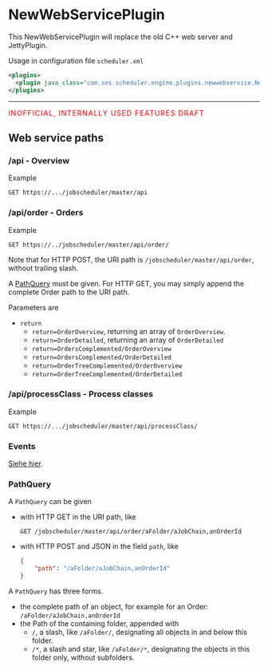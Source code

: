 # NewWebServicePlugin

This NewWebServicePlugin will replace the old C++ web server and JettyPlugin.

Usage in configuration file `scheduler.xml`
```xml
<plugins>
  <plugin java_class="com.sos.scheduler.engine.plugins.newwebservice.NewWebServicePlugin"/>
</plugins>
```
---
<span style="letter-spacing: 1pt; color: red">INOFFICIAL, INTERNALLY USED FEATURES DRAFT</span>

## Web service paths

### /api - Overview
Example

    GET https://.../jobscheduler/master/api

### /api/order - Orders
Example

    GET https://../jobscheduler/master/api/order/

Note that for HTTP POST, the URI path is `/jobscheduler/master/api/order`, without trailing slash.

A <a href="#PathQuery">PathQuery</a> must be given. 
For HTTP GET, you may simply append the complete Order path to the URI path.

Parameters are
* `return`
    * `return=OrderOverview`, returning an array of `OrderOverview`. 
    * `return=OrderDetailed`, returning an array of `OrderDetailed` 
    * `return=OrdersComplemented/OrderOverview` 
    * `return=OrdersComplemented/OrderDetailed` 
    * `return=OrderTreeComplemented/OrderOverview` 
    * `return=OrderTreeComplemented/OrderDetailed` 

### /api/processClass - Process classes
Example

    GET https://.../jobscheduler/master/api/processClass/


### Events

[Siehe hier](doc/events.md).


### PathQuery
<span id="PathQuery"/>

A `PathQuery` can be given
* with HTTP GET in the URI path, like 
    ```
    GET /jobscheduler/master/api/order/aFolder/aJobChain,anOrderId
    ```     
* with HTTP POST and JSON in the field `path`, like
    ```JSON
    {
        "path": "/aFolder/aJobChain,anOrderId"
    }
    ```

A `PathQuery` has three forms.
* the complete path of an object, for example for an Order: `/aFolder/aJobChain,anOrderId`
* the Path of the containing folder, appended with 
  * `/`, a slash, like `/aFolder/`, 
    designating all objects in and below this folder.
  * `/*`, a slash and star, like `/aFolder/*`, 
    designating the objects in this folder only, without subfolders.
